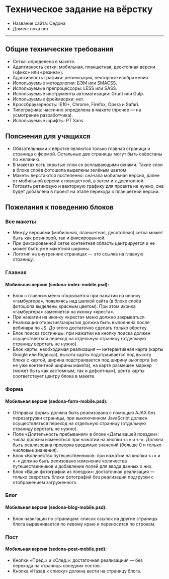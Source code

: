 # Техническое задание на вёрстку

* Название сайта: Седона
* Домен: пока нет

---

## Общие технические требования

- Сетка: определена в макете.
- Адаптивность сетки: мобильная, планшетная, десктопная версии («фикс» или «резина»).
- Адаптивность графики: ретинизация, векторные изображения.
- Используемые методологии: БЭМ или SMACSS.
- Используемые препроцессоры: LESS или SASS.
- Используемые инструменты автоматизации: Grunt или Gulp.
- Используемые фреймворки: нет.
- Кроссбраузерность: IE10+, Chrome, Firefox, Opera и Safari.
- Типографика: частично определена в макете (прочее — на усмотрение разработчика).
- Используемые шрифты: PT Sans.

## Пояснения для учащихся

- Обязательными к вёрстке являются только главная страница и страница с формой. Остальные две страницы могут быть свёрстаны по желанию.
- В макетах есть скрытые слои со всплывающими окнами. Такие слои в блоке слоёв фотошопа выделены зелёным цветом.
- Макеты верстаются постепенно: сначала мобильная версия, далее от мобильной версии к планшетной, а затем и к десктопной.
- Готовить ретиновую и векторную графику для проекта не нужно, она будет добавлена в проект на этапе перехода к планшетной версии.

## Пожелания к поведению блоков

### Все макеты

- Между версиями (мобильная, планшетная, десктопная) сетка может быть как резиновой, так и фиксированной.
- При фиксированной сетке контентная область центрируется и не может быть уже макетной ширины.
- Логотип на внутренних страницах — это ссылка на главную страницу.

### Главная

#### Мобильная версия (sedona-index-mobile.psd):

- Блок с главным меню открывается при нажатии на инонку «гамбургера», появляясь над шапкой сайта (в блоке слоёв фотошопа выделены красным цветом). При этом иконка «гамбургера» заменяется на иконку «креста».
- При нажатии на иконку «креста» меню должно закрываться.
- Реализация открытия/закрытия должна быть выполнена после вебинара по JS. До этого достаточно сделать только вёрстку.
- Блок поиска гостиницы: при нажатии на кнопку поиска должен осуществляться переход на отдельную страницу (отдельную страницу верстать не нужно).
- Блок карты: необходимая реализация — интерактивная карта (карты Google или Яндекса), высота карты подстраивается под высоту блока с картой, ширина подстраивается под ширину вьюпорта (но не уже контентной ширины макета), на карте размещён маркер (может быть как кастомным, так и дефолтным), центр карты соответствует центру блока в макете.

### Форма

#### Мобильная версия (sedona-form-mobile.psd):

- Отправка формы должна быть реализована с помощью AJAX без перезагрузки страницы, при выключенном JavaScript должен осуществляться переход на отдельную страницу (отдельную страницу верстать не нужно).
- Поле «Длительность пребывания» в блоке «Даты вашей поездки»: числа должны изменяться при нажатии на кнопки «+» и «-». Должна быть реализована проверка вводимых значений (больше 0 и только числовые значения).
- Блок «Количество путешественников: при нажатии на кнопки «+» и «-» должно быть релизовано изменение количества путешественников и добавление полей для ввода данных о них.
- Блок «Ваши фотографии из поездки»: достаточная реализация — только сверстать блоки фотографий без реализации подгрузки с отображением загруженного.

### Блог

#### Мобильная версия (sedona-blog-mobile.psd):
- Блок навигации по страницам: список ссылок на другие страницы блога выравнивается по левому краю и переносится по строкам.

### Пост

#### Мобильная версия (sedona-post-mobile.psd):
- Кнопки «Пред.» и «След.»: достаточная реализациия — без перехода на страницы соседних постов.
- Кнопка «Назад к списку» должна вести на страницу блога.
